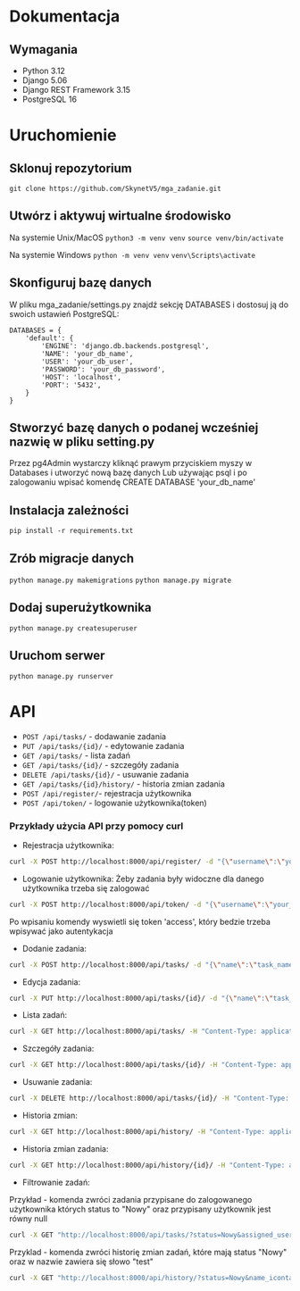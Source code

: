 # Dokumentacja

## Wymagania

- Python 3.12 
- Django 5.06
- Django REST Framework 3.15
- PostgreSQL 16


# Uruchomienie

## Sklonuj repozytorium

```git clone https://github.com/SkynetV5/mga_zadanie.git```

## Utwórz i aktywuj wirtualne środowisko

Na systemie Unix/MacOS
```python3 -m venv venv```
```source venv/bin/activate```

Na systemie Windows
```python -m venv venv```
```venv\Scripts\activate```

## Skonfiguruj bazę danych

W pliku mga_zadanie/settings.py znajdź sekcję DATABASES i dostosuj ją do swoich ustawień PostgreSQL:

```
DATABASES = {
    'default': {
        'ENGINE': 'django.db.backends.postgresql',
        'NAME': 'your_db_name',
        'USER': 'your_db_user',
        'PASSWORD': 'your_db_password',
        'HOST': 'localhost',
        'PORT': '5432',
    }
}
```

## Stworzyć bazę danych o podanej wcześniej nazwię w pliku setting.py

Przez pg4Admin wystarczy kliknąć prawym przyciskiem myszy w Databases i utworzyć nową bazę danych
Lub używając psql i po zalogowaniu wpisać komendę CREATE DATABASE 'your_db_name'

## Instalacja zależności

```pip install -r requirements.txt```

## Zrób migracje danych

```python manage.py makemigrations```
```python manage.py migrate```


## Dodaj superużytkownika

```python manage.py createsuperuser```

## Uruchom serwer

```python manage.py runserver```


# API

- `POST /api/tasks/` - dodawanie zadania
- `PUT /api/tasks/{id}/` - edytowanie zadania
- `GET /api/tasks/` - lista zadań
- `GET /api/tasks/{id}/` - szczegóły zadania
- `DELETE /api/tasks/{id}/` - usuwanie zadania
- `GET /api/tasks/{id}/history/` - historia zmian zadania
- `POST /api/register/`- rejestracja użytkownika
- `POST /api/token/` - logowanie użytkownika(token)


### Przykłady użycia API przy pomocy curl

- Rejestracja użytkownika:

```bash
curl -X POST http://localhost:8000/api/register/ -d "{\"username\":\"your_username\",\"password\":\"your_password\",\"email\":\"your_email\"}" -H "Content-Type: application/json"
```

- Logowanie użytkownika:
Żeby zadania były widoczne dla danego użytkownika trzeba się zalogować

```bash
curl -X POST http://localhost:8000/api/token/ -d "{\"username\":\"your_username\",\"password\":\"your_password\"}" -H "Content-Type: application/json"
```
Po wpisaniu komendy wyswietli się token 'access', który bedzie trzeba wpisywać jako autentykacja

- Dodanie zadania:
```bash
curl -X POST http://localhost:8000/api/tasks/ -d "{\"name\":\"task_name\",\"description\":\"task_description\", \"status\": \"{Nowy,W toku lub Rozwiązany}\", \"assigned_user\": <number user> }" -H "Content-Type: application/json" -H "Authorization: Bearer your_access_token"
```

- Edycja zadania:
```bash
curl -X PUT http://localhost:8000/api/tasks/{id}/ -d "{\"name\":\"task_name\",\"description\":\"task_description\", \"status\": \"{Nowy,W toku lub Rozwiązany}\", \"assigned_user\": <number user> }" -H "Content-Type: application/json" -H "Authorization: Bearer your_access_token"
```
- Lista zadań:
```bash
curl -X GET http://localhost:8000/api/tasks/ -H "Content-Type: application/json" -H "Authorization: Bearer your_access_token"
```
- Szczegóły zadania:
```bash
curl -X GET http://localhost:8000/api/tasks/{id}/ -H "Content-Type: application/json" -H "Authorization: Bearer your_access_token"
```
- Usuwanie zadania:
```bash
curl -X DELETE http://localhost:8000/api/tasks/{id}/ -H "Content-Type: application/json" -H "Authorization: Bearer your_access_token"
```
- Historia zmian:
```bash
curl -X GET http://localhost:8000/api/history/ -H "Content-Type: application/json" -H "Authorization: Bearer your_access_token"
```
- Historia zmian zadania:
```bash
curl -X GET http://localhost:8000/api/history/{id}/ -H "Content-Type: application/json" -H "Authorization: Bearer your_access_token"
```
- Filtrowanie zadań:

Przykład - komenda zwróci zadania przypisane do zalogowanego użytkownika których status to "Nowy" oraz przypisany użytkownik jest równy null
```bash
curl -X GET "http://localhost:8000/api/tasks/?status=Nowy&assigned_user__isnull=true" -H "Content-Type: application/json" -H "Authorization: Bearer your_access_token"
```
Przyklad - komenda zwróci historię zmian zadań, które mają status "Nowy" oraz w nazwie zawiera się słowo "test"
```bash
curl -X GET "http://localhost:8000/api/history/?status=Nowy&name_icontains=test" -H "Content-Type: application/json" -H "Authorization: Bearer your_access_token"
```